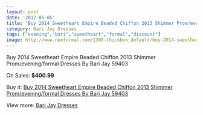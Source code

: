 ```yaml
---
layout: post
date: '2017-05-05'
title: "Buy 2014 Sweetheart Empire Beaded Chiffon 2013 Shimmer Prom/evening/formal Dresses By Bari Jay 59403"
category: Bari Jay Dresses
tags: ["evening","bari","sweetheart","formal","discount"]
image: http://www.neoformal.com/1308-thickbox_default/buy-2014-sweetheart-empire-beaded-chiffon-2013-shimmer-prom-evening-formal-dresses-by-bari-jay-59403.jpg
---
```

Buy 2014 Sweetheart Empire Beaded Chiffon 2013 Shimmer Prom/evening/formal Dresses By Bari Jay 59403

On Sales: **$400.99**
<a href="https://www.neoformal.com/en/bari-jay-dresses/469-buy-2014-sweetheart-empire-beaded-chiffon-2013-shimmer-prom-evening-formal-dresses-by-bari-jay-59403.html"><amp-img layout="responsive" width="600" height="600" src="//www.neoformal.com/1308-thickbox_default/buy-2014-sweetheart-empire-beaded-chiffon-2013-shimmer-prom-evening-formal-dresses-by-bari-jay-59403.jpg" alt="Buy 2014 Sweetheart Empire Beaded Chiffon 2013 Shimmer Prom/evening/formal Dresses By Bari Jay 59403 0" /></a>
<a href="https://www.neoformal.com/en/bari-jay-dresses/469-buy-2014-sweetheart-empire-beaded-chiffon-2013-shimmer-prom-evening-formal-dresses-by-bari-jay-59403.html"><amp-img layout="responsive" width="600" height="600" src="//www.neoformal.com/1311-thickbox_default/buy-2014-sweetheart-empire-beaded-chiffon-2013-shimmer-prom-evening-formal-dresses-by-bari-jay-59403.jpg" alt="Buy 2014 Sweetheart Empire Beaded Chiffon 2013 Shimmer Prom/evening/formal Dresses By Bari Jay 59403 1" /></a>
<a href="https://www.neoformal.com/en/bari-jay-dresses/469-buy-2014-sweetheart-empire-beaded-chiffon-2013-shimmer-prom-evening-formal-dresses-by-bari-jay-59403.html"><amp-img layout="responsive" width="600" height="600" src="//www.neoformal.com/1310-thickbox_default/buy-2014-sweetheart-empire-beaded-chiffon-2013-shimmer-prom-evening-formal-dresses-by-bari-jay-59403.jpg" alt="Buy 2014 Sweetheart Empire Beaded Chiffon 2013 Shimmer Prom/evening/formal Dresses By Bari Jay 59403 2" /></a>
<a href="https://www.neoformal.com/en/bari-jay-dresses/469-buy-2014-sweetheart-empire-beaded-chiffon-2013-shimmer-prom-evening-formal-dresses-by-bari-jay-59403.html"><amp-img layout="responsive" width="600" height="600" src="//www.neoformal.com/1309-thickbox_default/buy-2014-sweetheart-empire-beaded-chiffon-2013-shimmer-prom-evening-formal-dresses-by-bari-jay-59403.jpg" alt="Buy 2014 Sweetheart Empire Beaded Chiffon 2013 Shimmer Prom/evening/formal Dresses By Bari Jay 59403 3" /></a>

Buy it: [Buy 2014 Sweetheart Empire Beaded Chiffon 2013 Shimmer Prom/evening/formal Dresses By Bari Jay 59403](https://www.neoformal.com/en/bari-jay-dresses/469-buy-2014-sweetheart-empire-beaded-chiffon-2013-shimmer-prom-evening-formal-dresses-by-bari-jay-59403.html "Buy 2014 Sweetheart Empire Beaded Chiffon 2013 Shimmer Prom/evening/formal Dresses By Bari Jay 59403")

View more: [Bari Jay Dresses](https://www.neoformal.com/en/6-bari-jay-dresses "Bari Jay Dresses")